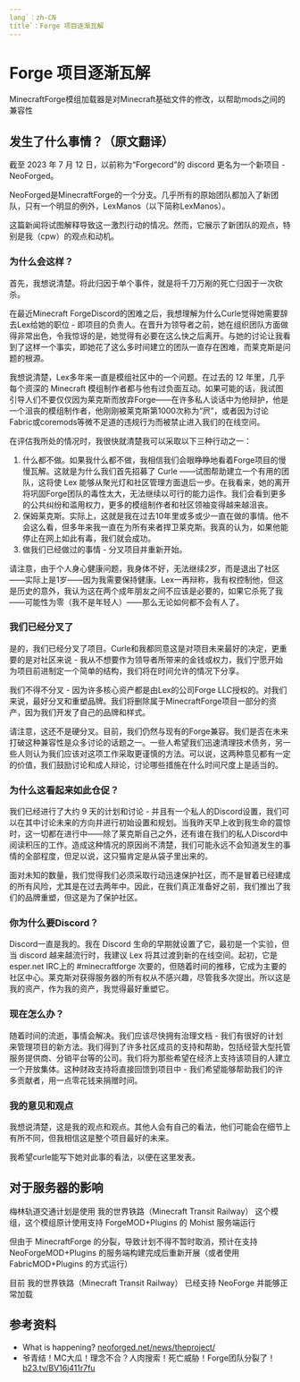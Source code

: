 ```yaml
---
lang`：zh-CN
title`：Forge 项目逐渐瓦解
---
```

# Forge 项目逐渐瓦解
MinecraftForge模组加载器是对Minecraft基础文件的修改，以帮助mods之间的兼容性
## 发生了什么事情？（原文翻译）
截至 2023 年 7 月 12 日，以前称为“Forgecord”的 discord 更名为一个新项目 - NeoForged。

NeoForged是MinecraftForge的一个分支。几乎所有的原始团队都加入了新团队，只有一个明显的例外，LexManos（以下简称LexManos）。

这篇新闻将试图解释导致这一激烈行动的情况。然而，它展示了新团队的观点，特别是我（cpw）的观点和动机。
### 为什么会这样？
首先，我想说清楚。将此归因于单个事件，就是将千刀万剐的死亡归因于一次砍杀。

在最近Minecraft ForgeDiscord的困难之后，我想理解为什么Curle觉得她需要辞去Lex给她的职位 - 即项目的负责人。在晋升为领导者之前，她在组织团队方面做得非常出色，令我惊讶的是，她觉得有必要在这么快之后离开。与她的讨论让我看到了这样一个事实，即她花了这么多时间建立的团队一直存在困难，而莱克斯是问题的根源。

我想说清楚，Lex多年来一直是模组社区中的一个问题。在过去的 12 年里，几乎每个资深的 Minecraft 模组制作者都与他有过负面互动。如果可能的话，我试图引导人们不要仅仅因为莱克斯而放弃Forge——在许多私人谈话中为他辩护，他是一个沮丧的模组制作者，他刚刚被莱克斯第1000次称为“屄”，或者因为讨论Fabric或coremods等微不足道的违规行为而被禁止进入我们的在线空间。

在评估我所处的情况时，我很快就清楚我可以采取以下三种行动之一：
1. 什么都不做。如果我什么都不做，我相信我们会眼睁睁地看着Forge项目的慢慢瓦解。这就是为什么我们首先招募了 Curle ——试图帮助建立一个有用的团队，这将使 Lex 能够从聚光灯和社区管理方面退后一步。在我看来，她的离开将巩固Forge团队的毒性太大，无法继续以可行的能力运作。我们会看到更多的公共纠纷和滥用权力，更多的模组制作者和社区领袖变得越来越沮丧。
2. 保姆莱克斯。实际上，这就是我在过去10年里或多或少一直在做的事情。他不会这么看，但多年来我一直在为所有来者捍卫莱克斯。我真的认为，如果他能停止在网上如此有毒，我们就会成功。
3. 做我们已经做过的事情 - 分叉项目并重新开始。

请注意，由于个人身心健康问题，我身体不好，无法继续2岁，而是退出了社区——实际上是1岁——因为我需要保持健康。Lex一再辩称，我有权控制他，但这是历史的意外，我认为这在两个成年朋友之间不应该是必要的，如果它杀死了我——可能性为零（我不是年轻人）——那么无论如何都不会有人了。
### 我们已经分叉了
是的，我们已经分叉了项目。Curle和我都同意这是对项目未来最好的决定，更重要的是对社区来说 - 我从不想要作为领导者所带来的金钱或权力，我们宁愿开始为项目前进制定一个简单的结构，我们将在时间允许的情况下分享。

我们不得不分叉 - 因为许多核心资产都是由Lex的公司Forge LLC授权的。对我们来说，最好分叉和重塑品牌。我们将删除属于MinecraftForge项目一部分的资产，因为我们开发了自己的品牌和样式。

请注意，这还不是硬分叉。目前，我们仍然与现有的Forge兼容。我们是否在未来打破这种兼容性是众多讨论的话题之一。一些人希望我们迅速清理技术债务，另一些人则认为我们应该对这项工作采取更谨慎的方法。可以说，这两种意见都有一定的价值，我们鼓励讨论和成人辩论，讨论哪些措施在什么时间尺度上是适当的。

### 为什么这看起来如此仓促？
我们已经进行了大约 9 天的计划和讨论 - 并且有一个私人的Discord设置，我们可以在其中讨论未来的方向并进行初始设置和规划。当我昨天早上收到我生命的震惊时，这一切都在进行中——除了莱克斯自己之外，还有谁在我们的私人Discord中阅读积压的工作。造成这种情况的原因尚不清楚，我们可能永远不会知道发生的事情的全部程度，但足以说，这只猫肯定是从袋子里出来的。

面对未知的数量，我们觉得我们必须采取行动迅速保护社区，而不是冒着已经建成的所有风险，尤其是在过去两年中。因此，在我们真正准备好之前，我们推出了我们的品牌重塑，但这是为了保护社区。
### 你为什么要Discord？
Discord一直是我的。我在 Discord 生命的早期就设置了它，最初是一个实验，但当 discord 越来越流行时，我建议 Lex 将其过渡到新的在线空间。起初，它是 esper.net IRC上的 #minecraftforge 次要的，但随着时间的推移，它成为主要的社区中心。莱克斯对获得服务器的所有权从不感兴趣，尽管我多次提出。所以这是我的资产，作为我的资产，我觉得最好重塑它。
### 现在怎么办？
随着时间的流逝，事情会解决。我们应该尽快拥有治理文档 - 我们有很好的计划来管理项目的新方法。我们得到了许多社区成员的支持和帮助，包括经营大型托管服务提供商、分销平台等的公司。我们将为那些希望在经济上支持该项目的人建立一个开放集体。这种财政支持将直接回馈到项目中 - 我们希望能够帮助我们的许多贡献者，用一点零花钱来捐赠时间。
### 我的意见和观点
我想说清楚，这是我的观点和观点。其他人会有自己的看法，他们可能会在细节上有所不同，但我相信这是整个项目最好的未来。

我希望curle能写下她对此事的看法，以便在这里发表。
## 对于服务器的影响
梅林轨道交通计划是使用 我的世界铁路（Minecraft Transit Railway） 这个模组，这个模组原计使用支持 ForgeMOD+Plugins 的 Mohist 服务端运行

但由于 MinecraftForge 的分裂，导致计划不得不暂时取消，预计在支持 NeoForgeMOD+Plugins 的服务端构建完成后重新开展（或者使用 FabricMOD+Plugins 的方式运行）

目前 我的世界铁路（Minecraft Transit Railway） 已经支持 NeoForge 并能够正常加载
## 参考资料
- What is happening? [neoforged.net/news/theproject/](https://neoforged.net/news/theproject/)
- 爷青结！MC大瓜！理念不合？人肉搜索！死亡威胁！Forge团队分裂了！ [b23.tv/BV16j411r7fu](https://b23.tv/BV16j411r7fu)